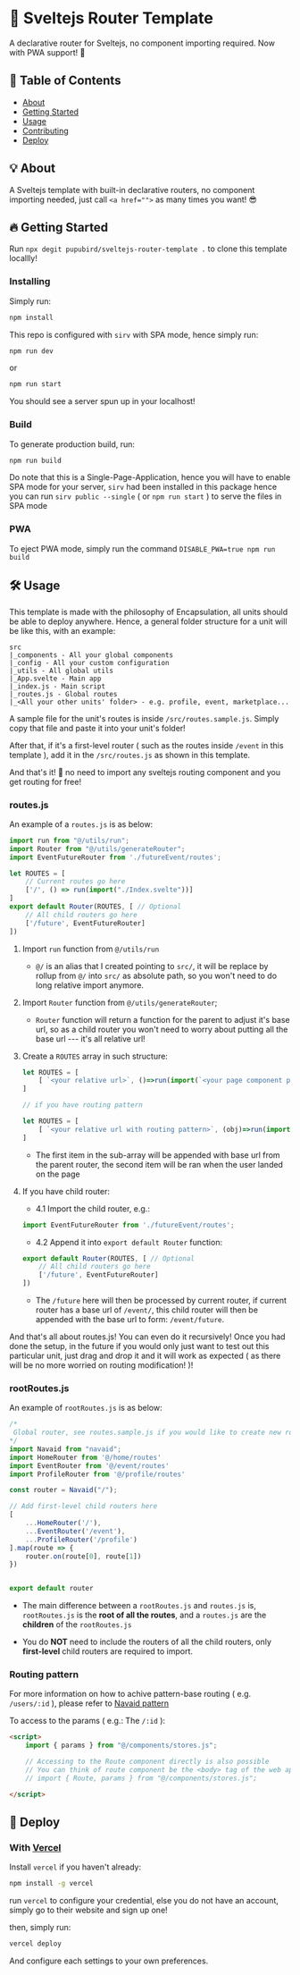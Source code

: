 # 🧭 Sveltejs Router Template

A declarative router for Sveltejs, no component importing required. Now with PWA support! 🥳

## 📃 Table of Contents

- [About](#about)
- [Getting Started](#getting_started)
- [Usage](#usage)
- [Contributing](../CONTRIBUTING.md)
- [Deploy](#deploy)

## 💡 About <a name = "about"></a>

A Sveltejs template with built-in declarative routers, no component importing needed, just call `<a href="">` as many times you want! 😎

## 🔥 Getting Started <a name = "getting_started"></a>

Run `npx degit pupubird/sveltejs-router-template .` to clone this template locallly!

### Installing

Simply run:

```bash
npm install
```

This repo is configured with `sirv` with SPA mode, hence simply run:

```bash
npm run dev
```

or

```bash
npm run start
```

You should see a server spun up in your localhost!

### Build

To generate production build, run:

```bash
npm run build
```

Do note that this is a Single-Page-Application, hence you will have to enable SPA mode for your server, `sirv` had been installed in this package hence you can run `sirv public --single` ( or `npm run start` ) to serve the files in SPA mode

### PWA

To eject PWA mode, simply run the command `DISABLE_PWA=true npm run build`

## 🛠 Usage <a name = "usage"></a>

This template is made with the philosophy of Encapsulation, all units should be able to deploy anywhere.
Hence, a general folder structure for a unit will be like this, with an example:

```folder
src
|_components - All your global components
|_config - All your custom configuration
|_utils - All global utils
|_App.svelte - Main app
|_index.js - Main script
|_routes.js - Global routes
|_<All your other units' folder> - e.g. profile, event, marketplace...
```

A sample file for the unit's routes is inside `/src/routes.sample.js`. Simply copy that file and paste it into your unit's folder!

After that, if it's a first-level router ( such as the routes inside `/event` in this template ), add it in the `/src/routes.js` as shown in this template.

And that's it! 🥳 no need to import any sveltejs routing component and you get routing for free!

### routes.js

An example of a `routes.js` is as below:

```javascript
import run from "@/utils/run";
import Router from "@/utils/generateRouter";
import EventFutureRouter from './futureEvent/routes';

let ROUTES = [
    // Current routes go here
    ['/', () => run(import("./Index.svelte"))]
]
export default Router(ROUTES, [ // Optional 
    // All child routers go here
    ['/future', EventFutureRouter]
])
```

1. Import `run` function from `@/utils/run`
    - `@/` is an alias that I created pointing to `src/`, it will be replace by rollup from `@/` into `src/` as absolute path, so you won't need to do long relative import anymore.
2. Import `Router` function from `@/utils/generateRouter`;
    - `Router` function will return a function for the parent to adjust it's base url, so as a child router you won't need to worry about putting all the base url --- it's all relative url!
3. Create a `ROUTES` array in such structure:

    ```javascript
    let ROUTES = [
        [ `<your relative url>`, ()=>run(import(`<your page component path, recommend to be relative>`)) ],
    ]

    // if you have routing pattern

    let ROUTES = [
        [ `<your relative url with routing pattern>`, (obj)=>run(import(`<your page component path, recommend to be relative>`),obj) ],
    ]
    ```

     - The first item in the sub-array will be appended with base url from the parent router, the second item will be ran when the user landed on the page

4. If you have child router:
    - 4.1 Import the child router, e.g.:

    ```javascript
    import EventFutureRouter from './futureEvent/routes';
    ```

    - 4.2 Append it into `export default Router` function:

    ```javascript
    export default Router(ROUTES, [ // Optional
        // All child routers go here
        ['/future', EventFutureRouter]
    ])
    ```

    - The `/future` here will then be processed by current router, if current router has a base url of `/event/`, this child router will then be appended with the base url to form: `/event/future`.

And that's all about routes.js! You can even do it recursively!
Once you had done the setup, in the future if you would only just want to test out this particular unit, just drag and drop it and it will work as expected ( as there will be no more worried on routing modification! )!

### rootRoutes.js

An example of `rootRoutes.js` is as below:

```javascript
/*
 Global router, see routes.sample.js if you would like to create new routes in folder.
*/
import Navaid from "navaid";
import HomeRouter from '@/home/routes'
import EventRouter from '@/event/routes'
import ProfileRouter from '@/profile/routes'

const router = Navaid("/");

// Add first-level child routers here
[
    ...HomeRouter('/'),
    ...EventRouter('/event'),
    ...ProfileRouter('/profile')
].map(route => {
    router.on(route[0], route[1])
})


export default router
```

- The main difference between a `rootRoutes.js` and `routes.js` is, `rootRoutes.js` is the **root of all the routes**, and a `routes.js` are the **children** of the `rootRoutes.js`

- You do **NOT** need to include the routers of all the child routers, only **first-level** child routers are required to import.

### Routing pattern

For more information on how to achive pattern-base routing ( e.g. `/users/:id` ), please refer to [Navaid pattern](https://github.com/lukeed/navaid#pattern)

To access to the params ( e.g.: The `/:id` ):

```html
<script>
    import { params } from "@/components/stores.js";

    // Accessing to the Route component directly is also possible
    // You can think of route component be the <body> tag of the web app
	// import { Route, params } from "@/components/stores.js";

</script>
```

## 🚀 Deploy <a name = "deploy"></a>

### With [Vercel](https://vercel.com/)

Install `vercel` if you haven't already:

```bash
npm install -g vercel
```

run `vercel` to configure your credential, else you do not have an account, simply go to their website and sign up one!

then, simply run:

```bash
vercel deploy
```

And configure each settings to your own preferences.
